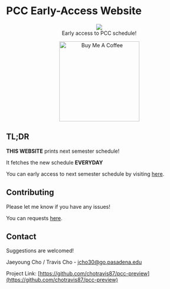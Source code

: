 # PCC Early-Access Website

<p align="center">
<a href="https://github.com/chotravis87">
<img src="https://i.imgur.com/987BSZn.jpg">
</img>
</a>
<br />Early access to PCC schedule!
</p>

<p align="center">
<a href="https://www.buymeacoffee.com/chotravis87" target="_blank">
<img src="https://cdn.buymeacoffee.com/buttons/v2/default-violet.png" alt="Buy Me A Coffee" width="217">
</a>
</p>


## TL;DR

**THIS WEBSITE** prints next semester schedule!

It fetches the new schedule **EVERYDAY**

You can early access to next semester schedule by visiting [here](http://www.pccschedule.com/).


## Contributing

Please let me know if you have any issues!

You can requests [here](https://github.com/chotravis87/pcc-preview/issues).

## Contact

Suggestions are welcomed!

Jaeyoung Cho / Travis Cho - jcho30@go.pasadena.edu

Project Link: [https://github.com/chotravis87/pcc-preview](https://github.com/chotravis87/pcc-preview)
